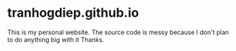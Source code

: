 # tranhogdiep.github.io

This is my personal website.
The source code is messy because I don't plan to do anything big with it
Thanks.